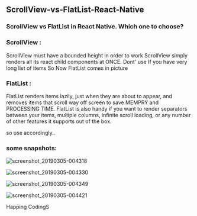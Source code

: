 ## ScrollView-vs-FlatList-React-Native
### ScrollView vs FlatList in React Native. Which one to choose?

### ScrollView :

ScrollView must have a bounded height in order to work
ScrollView simply renders all its react child components at ONCE.
Dont' use If you have very long list of items
So Now FlatList comes in picture

### FlatList :

FlatList renders items lazily, just when they are about to appear,
and removes items that scroll way off screen to save MEMPRY and PROCESSING TIME.
FlatList is also handy if you want to render separators between your items, 
multiple columns, infinite scroll loading, or any number of other features it supports out of the box.

so use accordingly..

### some snapshots:

![screenshot_20190305-004318](https://user-images.githubusercontent.com/26687042/53758142-376e8900-3ee3-11e9-8039-0de61c417027.png)

![screenshot_20190305-004330](https://user-images.githubusercontent.com/26687042/53758149-3a697980-3ee3-11e9-84c7-547a6595efc0.png)

![screenshot_20190305-004349](https://user-images.githubusercontent.com/26687042/53758155-3e959700-3ee3-11e9-9de6-8900c0af2a6c.png)

![screenshot_20190305-004421](https://user-images.githubusercontent.com/26687042/53758163-405f5a80-3ee3-11e9-9dc2-615496e17358.png)


Happing CodingS
